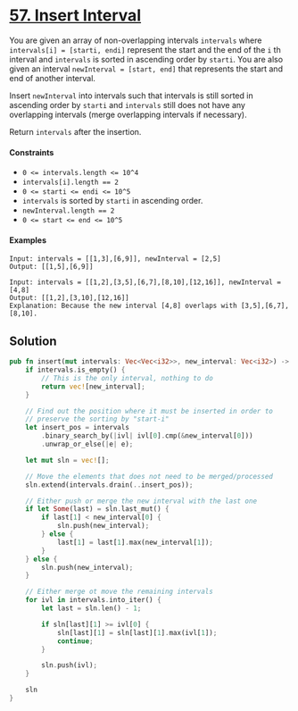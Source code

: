 # [57. Insert Interval](https://leetcode.com/problems/insert-interval/)

You are given an array of non-overlapping intervals `intervals`
where `intervals[i] = [starti, endi]` represent the start and the end of the `i`
th interval and `intervals` is sorted in ascending order by `starti`. You are
also given an interval `newInterval = [start, end]` that represents the start
and end of another interval.

Insert `newInterval` into intervals such that intervals is still sorted in
ascending order by `starti` and `intervals` still does not have any overlapping
intervals (merge overlapping intervals if necessary).

Return `intervals` after the insertion.

#### Constraints

* `0 <= intervals.length <= 10^4`
* `intervals[i].length == 2`
* `0 <= starti <= endi <= 10^5`
* `intervals` is sorted by `starti` in ascending order.
* `newInterval.length == 2`
* `0 <= start <= end <= 10^5`

#### Examples

```text
Input: intervals = [[1,3],[6,9]], newInterval = [2,5]
Output: [[1,5],[6,9]]
```

```text
Input: intervals = [[1,2],[3,5],[6,7],[8,10],[12,16]], newInterval = [4,8]
Output: [[1,2],[3,10],[12,16]]
Explanation: Because the new interval [4,8] overlaps with [3,5],[6,7],[8,10].
```

## Solution

```rust
pub fn insert(mut intervals: Vec<Vec<i32>>, new_interval: Vec<i32>) -> Vec<Vec<i32>> {
    if intervals.is_empty() {
        // This is the only interval, nothing to do
        return vec![new_interval];
    }

    // Find out the position where it must be inserted in order to
    // preserve the sorting by "start-i"
    let insert_pos = intervals
        .binary_search_by(|ivl| ivl[0].cmp(&new_interval[0]))
        .unwrap_or_else(|e| e);

    let mut sln = vec![];

    // Move the elements that does not need to be merged/processed
    sln.extend(intervals.drain(..insert_pos));

    // Either push or merge the new interval with the last one
    if let Some(last) = sln.last_mut() {
        if last[1] < new_interval[0] {
            sln.push(new_interval);
        } else {
            last[1] = last[1].max(new_interval[1]);
        }
    } else {
        sln.push(new_interval);
    }

    // Either merge ot move the remaining intervals
    for ivl in intervals.into_iter() {
        let last = sln.len() - 1;

        if sln[last][1] >= ivl[0] {
            sln[last][1] = sln[last][1].max(ivl[1]);
            continue;
        }

        sln.push(ivl);
    }

    sln
}
```